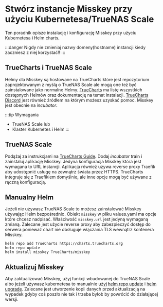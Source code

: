 # Stwórz instancje Misskey przy użyciu Kubernetesa/TrueNAS Scale

Ten poradnik opisze instalację i konfigurację Misskey przy użyciu Kubernetesa i Helm charts.

:::danger
Nigdy nie zmieniaj nazwy domeny(hostname) instancji kiedy zaczniesz z niej korzystać!!
:::

## TrueCharts i TrueNAS Scale

Helmy dla Misskey są hostowane na TrueCharts które jest repozytorium zaprojektowanym z myślą o TrueNAS Scale ale mogą one też być zainstalowane jako normalne Helmy. [TrueCharts](https://truecharts.org/charts/incubator/misskey/) ma listę wszystkich dostępnych Helmów oraz dokumentację na temat instalacji. [TrueCharts Discord](https://discord.gg/Ax9ZgzKx9t) jest również źródłem na którym możesz uzyskać pomoc. Misskey jest obecnie na *incubator*.

:::tip Wymagania

- TrueNAS Scale
lub
- Klaster Kubernetes i Helm
:::

## TrueNAS Scale

Podążaj za instrukcjami na [TrueCharts Guide](https://truecharts.org/manual/guides/Adding-TrueCharts/). Dodaj *incubator* train i zainstaluj aplikację Misskey. Jedyna konfiguracja Misskey która jest wymagana to URL instancji. Aplikacja również używa reverse proxy Traefik aby udostępnić usługę na zewnątrz świata przez HTTPS. TrueCharts integruje się z Traefikiem domyślnie, ale inne opcje mogą być używane z ręczną konfiguracją.

## Manualny Helm

Jeżeli nie używasz TrueNAS Scale to możesz zainstalować Misskey używając Helm bezpośrednio. Obiekt `misskey` w pliku values.yaml ma opcje które chcesz nadpisać. Właściwość `misskey.url` jest jedyną wymaganą zmianą. Zalecane jest użycie reverse proxy aby zabezpieczyć dostęp do serwera ponieważ chart nie obsługuje włączania TLS wewnątrz kontenera Misskey.

```
helm repo add TrueCharts https://charts.truecharts.org
helm repo update
helm install misskey TrueCharts/misskey
```

## Aktualizuj Misskey

Aby zaktualizować Misskey, użyj funkcji wbudowanej do TrueNAS Scale albo jeżeli używasz kubernetesa to manualnie użyj [helm repo update](https://helm.sh/docs/helm/helm_repo_update/) i [helm upgrade](https://helm.sh/docs/helm/helm_upgrade/). Zalecane jest utworzenie kopii danych przed aktualizacją na wypadek gdyby coś poszło nie tak i trzeba byłob by powrócić do działającej wersji.
